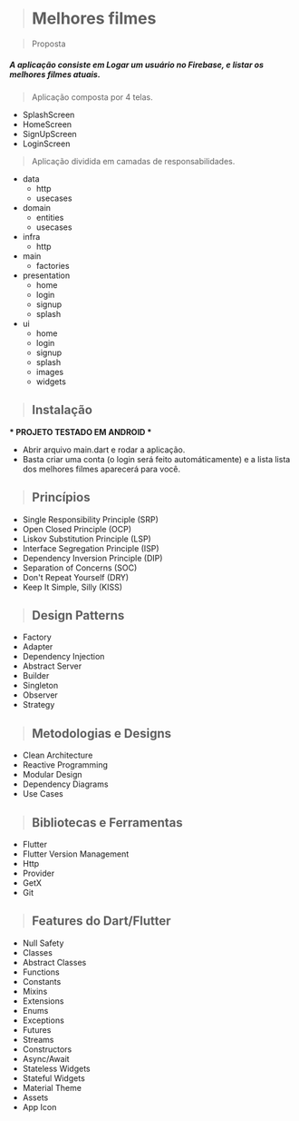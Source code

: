 > # Melhores filmes

> Proposta
##### A aplicação consiste em Logar um usuário no Firebase, e listar os melhores filmes atuais.

> Aplicação composta por 4 telas.

- SplashScreen
- HomeScreen
- SignUpScreen
- LoginScreen

> Aplicação dividida em camadas de responsabilidades.

- data
    - http
    - usecases
- domain
    - entities
    - usecases
- infra
    - http
- main
    - factories
- presentation
    - home
    - login
    - signup
    - splash
- ui
    - home
    - login
    - signup
    - splash
    - images
    - widgets

> ## Instalação
<b>* PROJETO TESTADO EM ANDROID *</b>

- Abrir arquivo main.dart e rodar a aplicação.
- Basta criar uma conta (o login será feito automáticamente) e a lista lista dos melhores filmes aparecerá para você.

> ## Princípios

* Single Responsibility Principle (SRP)
* Open Closed Principle (OCP)
* Liskov Substitution Principle (LSP)
* Interface Segregation Principle (ISP)
* Dependency Inversion Principle (DIP)
* Separation of Concerns (SOC)
* Don't Repeat Yourself (DRY)
* Keep It Simple, Silly (KISS)

> ## Design Patterns

* Factory
* Adapter
* Dependency Injection
* Abstract Server
* Builder
* Singleton
* Observer
* Strategy

> ## Metodologias e Designs

* Clean Architecture
* Reactive Programming
* Modular Design
* Dependency Diagrams
* Use Cases

> ## Bibliotecas e Ferramentas

* Flutter
* Flutter Version Management
* Http
* Provider
* GetX
* Git

> ## Features do Dart/Flutter
* Null Safety
* Classes
* Abstract Classes
* Functions
* Constants
* Mixins
* Extensions
* Enums
* Exceptions
* Futures
* Streams
* Constructors
* Async/Await
* Stateless Widgets
* Stateful Widgets
* Material Theme
* Assets
* App Icon
